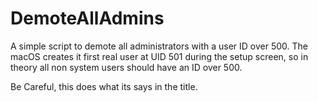 # DemoteAllAdmins

A simple script to demote all administrators with a user ID over 500. The macOS creates it first real user at UID 501 during the setup screen, so in theory all non system users should have an ID over 500.

Be Careful, this does what its says in the title.
